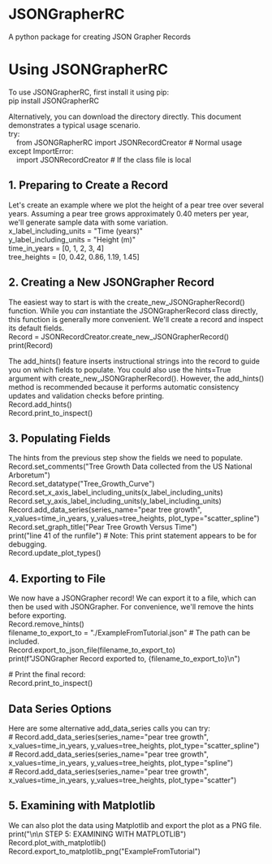 # JSONGrapherRC
 A python package for creating JSON Grapher Records

# **Using JSONGrapherRC**

To use JSONGrapherRC, first install it using pip:  
pip install JSONGrapherRC

Alternatively, you can download the directory directly. This document demonstrates a typical usage scenario.  
try:  
&nbsp;&nbsp;&nbsp; from JSONGRapherRC import JSONRecordCreator  \# Normal usage  
except ImportError:  
&nbsp;&nbsp;&nbsp; import JSONRecordCreator  \# If the class file is local

## **1\. Preparing to Create a Record**

Let's create an example where we plot the height of a pear tree over several years. Assuming a pear tree grows approximately 0.40 meters per year, we'll generate sample data with some variation.  
x\_label\_including\_units \= "Time (years)"  
y\_label\_including\_units \= "Height (m)"  
time\_in\_years \= \[0, 1, 2, 3, 4\]  
tree\_heights \= \[0, 0.42, 0.86, 1.19, 1.45\]

## **2\. Creating a New JSONGrapher Record**

The easiest way to start is with the create\_new\_JSONGrapherRecord() function. While you *can* instantiate the JSONGrapherRecord class directly, this function is generally more convenient. We'll create a record and inspect its default fields.  
Record \= JSONRecordCreator.create\_new\_JSONGrapherRecord()  
print(Record)

The add\_hints() feature inserts instructional strings into the record to guide you on which fields to populate. You could also use the hints=True argument with create\_new\_JSONGrapherRecord(). However, the add\_hints() method is recommended because it performs automatic consistency updates and validation checks before printing.  
Record.add\_hints()  
Record.print\_to\_inspect()

## **3\. Populating Fields**

The hints from the previous step show the fields we need to populate.  
Record.set\_comments("Tree Growth Data collected from the US National Arboretum")  
Record.set\_datatype("Tree\_Growth\_Curve")  
Record.set\_x\_axis\_label\_including\_units(x\_label\_including\_units)  
Record.set\_y\_axis\_label\_including\_units(y\_label\_including\_units)  
Record.add\_data\_series(series\_name="pear tree growth", x\_values=time\_in\_years, y\_values=tree\_heights, plot\_type="scatter\_spline")  
Record.set\_graph\_title("Pear Tree Growth Versus Time")  
print("line 41 of the runfile") \#  Note:  This print statement appears to be for debugging.  
Record.update\_plot\_types()

## **4\. Exporting to File**

We now have a JSONGrapher record\! We can export it to a file, which can then be used with JSONGrapher. For convenience, we'll remove the hints before exporting.  
Record.remove\_hints()  
filename\_to\_export\_to \= "./ExampleFromTutorial.json"  \# The path can be included.  
Record.export\_to\_json\_file(filename\_to\_export\_to)  
print(f"JSONGrapher Record exported to, {filename\_to\_export\_to}\\n")

\# Print the final record:  
Record.print\_to\_inspect()

## **Data Series Options**

Here are some alternative add\_data\_series calls you can try:  
\# Record.add\_data\_series(series\_name="pear tree growth", x\_values=time\_in\_years, y\_values=tree\_heights, plot\_type="scatter\_spline")  
\# Record.add\_data\_series(series\_name="pear tree growth", x\_values=time\_in\_years, y\_values=tree\_heights, plot\_type="spline")  
\# Record.add\_data\_series(series\_name="pear tree growth", x\_values=time\_in\_years, y\_values=tree\_heights, plot\_type="scatter")

## **5\. Examining with Matplotlib**

We can also plot the data using Matplotlib and export the plot as a PNG file.  
print("\\n\\n STEP 5: EXAMINING WITH MATPLOTLIB")  
Record.plot\_with\_matplotlib()  
Record.export\_to\_matplotlib\_png("ExampleFromTutorial")  
